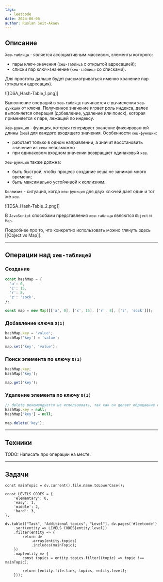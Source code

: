 ```yaml
---
tags:
  - leetcode
date: 2024-06-06
author: Ruslan Seit-Akaev
---
```

## Описание

`Хеш-таблица` - является ассоциативным массивом, элементы которого:
- пары ключ-значения (`хеш-таблица` с открытой адресацией);
- списки пар ключ-значение (`хеш-таблица` со списками).

Для простоты дальше будет рассматриваться именно хранение пар (открытая адресация).

![[DSA_Hash-Table_1.png]]

Выполнение операций в `хеш-таблице` начинается с вычисления `хеш-функции` от ключа. Полученное значение играет роль индекса, далее выполняется операция (добавление, удаление или поиск), которая применяется к паре, лежащей по индексу. 

`Хеш-функция` - функция, которая генерирует значение фиксированной длины (`хеш`) для каждого входящего значения. Особенности `хеш-функции`:
- работает только в одном направлении, а значит восстановить значение из `хеша` невозможно
- при одинаковом входном значении возвращает одинаковый `хеш`.

`Хеш-функция` также должна:
- быть быстрой, чтобы процесс создание хеша не занимал много времени;
- быть максимально устойчивой к коллизиям.

`Коллизия` -  ситуация, когда `хеш-функция` для двух ключей дает один и тот же `хеш`.

![[DSA_Hash-Table_2.png]]

В `JavaScript` способами представления `хеш-таблицы` являются `Object` и `Map`.

Подробнее про то, что конкретно использовать можно глянуть здесь [[Object vs Map]].

---
## Операции над `хеш-таблицей`

### Создание

```typescript
const hashMap = {
  'a': 0,
  'c': 15,
  'r': 8,
  'z': 'sock',
};

const map = new Map([['a', 0], ['c', 15], ['r', 8], ['z', 'sock']]);
```
### Добавление ключа `O(1)`

```typescript
hashMap.key = 'value';
hashMap['key'] = 'value';

map.set('key', 'value');
```
### Поиск элемента по ключу `O(1)`

```typescript
hashMap.key;
hashMap['key'];

map.get('key');
```
### Удаление элемента по ключу `O(1)`

```typescript
// delete рекомендуется не использовать, так как он делает обращаение с объектом медленным.
hashMap.key = null;
hashMap['key'] = null;

map.delete('key');
```

---
## Техники

TODO: Написать про операции на месте.

---
## Задачи

```dataviewjs
const mainTopic = dv.current().file.name.toLowerCase();

const LEVELS_CODES = {
	'elementary': 0,
	'easy': 1,
	'middle': 2,
	'hard': 3,
};

dv.table(["Task", "Additional topics", "Level"], dv.pages('#leetcode')
	.sort(entity => LEVELS_CODES[entity.level])
	.filter(entity => {
		return dv
			.array(entity.topics)
			.includes(mainTopic);
	})
	.map(entity => {
		const topics = entity.topics.filter((topic) => topic !== mainTopic);

		return [entity.file.link, topics, entity.level];
	}));
```

